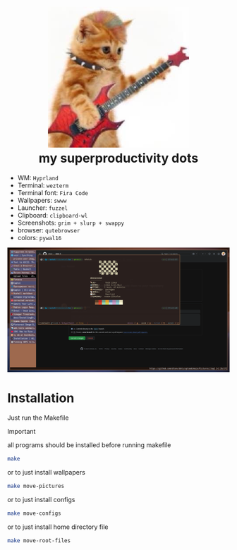 <h1 align="center"><img src="Pictures/cat.jpg"><br>my superproductivity dots</h3>

- WM: `Hyprland`
- Terminal: `wezterm`
- Terminal font: `Fira Code`
- Wallpapers: `swww`
- Launcher: `fuzzel`
- Clipboard: `clipboard-wl`
- Screenshots: `grim + slurp + swappy`
- browser: `qutebrowser`
- colors: `pywal16`

<img src="Pictures\image.png" alt="preview">

# Installation
Just run the Makefile

>[!IMPORTANT]
>all programs should be installed before running makefile

```bash
make
```
or to just install wallpapers
```bash
make move-pictures
```
or to just install configs
```sh
make move-configs
```
or to just install home directory file
```bash
make move-root-files
```



